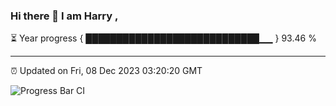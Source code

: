 ### Hi there 👋 I am Harry , 

⏳ Year progress { ████████████████████████████▁▁ } 93.46 %

---

⏰ Updated on Fri, 08 Dec 2023 03:20:20 GMT

![Progress Bar CI](https://github.com/duykhang68/duykhang68/workflows/Progress%20Bar%20CI/badge.svg)
